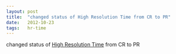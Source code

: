 ```yaml
---
layout: post
title:  "changed status of High Resolution Time from CR to PR"
date:   2012-10-23
tags:   hr-time
---
```


changed status of [High Resolution Time](/spec/hr-time) from CR to PR

